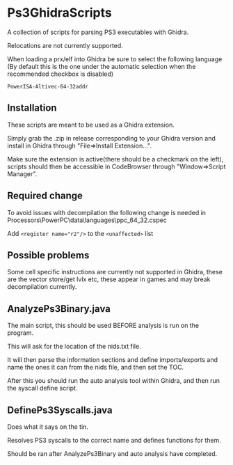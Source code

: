
# Ps3GhidraScripts
A collection of scripts for parsing PS3 executables with Ghidra.

Relocations are not currently supported.

When loading a prx/elf into Ghidra be sure to select the following language (By default this is the one under the automatic selection when the recommended checkbox is disabled)
```
PowerISA-Altivec-64-32addr
```

## Installation

These scripts are meant to be used as a Ghidra extension.

Simply grab the .zip in release corresponding to your Ghidra version and install in Ghidra through "File=>Install Extension...".

Make sure the extension is active(there should be a checkmark on the left), scripts should then be accessible in CodeBrowser through "Window=>Script Manager".

## Required change
To avoid issues with decompilation the following change is needed in Processors\PowerPC\data\languages\ppc_64_32.cspec

Add `<register name="r2"/>` to the `<unaffected>` list

## Possible problems
Some cell specific instructions are currently not supported in Ghidra, these are the vector store/get lvlx etc, these appear in games and may break decompilation currently.

## AnalyzePs3Binary.java
The main script, this should be used BEFORE analysis is run on the program.

This will ask for the location of the nids.txt file.

It will then parse the information sections and define imports/exports and name the ones it can from the nids file, and then set the TOC.

After this you should run the auto analysis tool within Ghidra, and then run the syscall define script.

## DefinePs3Syscalls.java
Does what it says on the tin.

Resolves PS3 syscalls to the correct name and defines functions for them.

Should be ran after AnalyzePs3Binary and auto analysis have completed.
